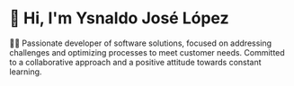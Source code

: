 #  👋 Hi, I'm Ysnaldo José López

🧑‍💻 Passionate developer of software solutions, focused on addressing challenges and optimizing processes to meet customer needs. Committed to a collaborative approach and a positive attitude towards constant learning. 
